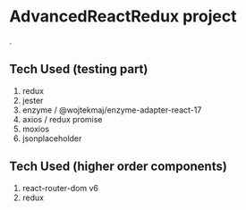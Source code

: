 # AdvancedReactRedux project

.

## Tech Used (testing part)

1. redux
2. jester
3. enzyme / @wojtekmaj/enzyme-adapter-react-17
4. axios / redux promise
5. moxios
6. jsonplaceholder

## Tech Used (higher order components)

1. react-router-dom v6
2. redux
